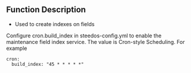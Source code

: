  ## Function Description
- Used to create indexes on fields


Configure cron.build_index in steedos-config.yml to enable the maintenance field index service. The value is Cron-style Scheduling. For example
```
cron:
  build_index: "45 * * * * *"
```